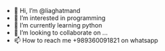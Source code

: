 - 👋 Hi, I’m @liaghatmand
- 👀 I’m interested in programming
- 🌱 I’m currently learning python
- 💞️ I’m looking to collaborate on ...
- 📫 How to reach me +989360091821 on whatsapp
